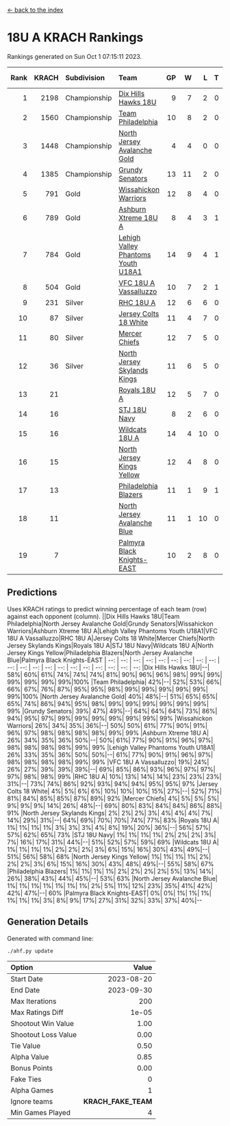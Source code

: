 [<- back to the index](readme.md)
# 18U A KRACH Rankings
Rankings generated on Sun Oct  1 07:15:11 2023.

Rank|KRACH|Subdivision|Team|GP|W|L|T|OTW|OTL|SoS|Exp Wins|Win Diff
---:|---:|:---|:---|---:|---:|---:|---:|---:|---:|---:|---:|---:
1|2198|Championship|[Dix Hills Hawks 18U](https://gamesheetstats.com/seasons/3659/teams/140731/schedule)|9|7|2|0|0|0|721|7.8|-0.0
2|1560|Championship|[Team Philadelphia](https://gamesheetstats.com/seasons/3659/teams/140745/schedule)|10|8|2|0|0|0|625|8.8|-0.0
3|1448|Championship|[North Jersey Avalanche Gold](https://gamesheetstats.com/seasons/3659/teams/140737/schedule)|4|4|0|0|0|0|45|4.9|0.0
4|1385|Championship|[Grundy Senators](https://gamesheetstats.com/seasons/3659/teams/140732/schedule)|13|11|2|0|0|0|412|11.8|-0.0
5|791|Gold|[Wissahickon Warriors](https://gamesheetstats.com/seasons/3659/teams/140748/schedule)|12|8|4|0|0|0|585|8.8|-0.0
6|789|Gold|[Ashburn Xtreme 18U A](https://gamesheetstats.com/seasons/3659/teams/140730/schedule)|8|4|3|1|0|0|740|5.3|-0.0
7|784|Gold|[Lehigh Valley Phantoms Youth U18A1](https://gamesheetstats.com/seasons/3659/teams/140734/schedule)|14|9|4|1|0|0|580|10.3|-0.0
8|504|Gold|[VFC 18U A Vassalluzzo](https://gamesheetstats.com/seasons/3659/teams/140746/schedule)|10|7|2|1|2|0|262|8.3|-0.0
9|231|Silver|[RHC 18U A](https://gamesheetstats.com/seasons/3659/teams/140742/schedule)|12|6|6|0|0|0|627|6.8|-0.0
10|87|Silver|[Jersey Colts 18 White](https://gamesheetstats.com/seasons/3659/teams/140733/schedule)|11|4|7|0|0|2|642|4.9|0.0
11|80|Silver|[Mercer Chiefs](https://gamesheetstats.com/seasons/3659/teams/140735/schedule)|12|7|5|0|0|0|242|7.9|0.0
12|36|Silver|[North Jersey Skylands Kings](https://gamesheetstats.com/seasons/3659/teams/140739/schedule)|11|6|5|0|0|1|150|6.9|0.0
13|21||[Royals 18U A](https://gamesheetstats.com/seasons/3659/teams/140743/schedule)|12|5|7|0|1|0|244|5.9|0.0
14|16||[STJ 18U Navy](https://gamesheetstats.com/seasons/3659/teams/140744/schedule)|8|2|6|0|0|0|519|2.9|0.0
15|16||[Wildcats 18U A](https://gamesheetstats.com/seasons/3659/teams/140747/schedule)|14|4|10|0|0|1|369|4.9|0.0
16|15||[North Jersey Kings Yellow](https://gamesheetstats.com/seasons/3659/teams/140738/schedule)|12|4|8|0|1|0|166|4.9|0.0
17|13||[Philadelphia Blazers](https://gamesheetstats.com/seasons/3659/teams/140741/schedule)|11|1|9|1|0|1|439|2.4|0.0
18|11||[North Jersey Avalanche Blue](https://gamesheetstats.com/seasons/3659/teams/140736/schedule)|11|1|10|0|0|0|634|1.9|0.0
19|7||[Palmyra Black Knights-EAST](https://gamesheetstats.com/seasons/3659/teams/140740/schedule)|10|2|8|0|1|0|203|2.9|0.0

## Predictions
Uses KRACH ratings to predict winning percentage of each team (row) against each opponent (column).
||Dix Hills Hawks 18U|Team Philadelphia|North Jersey Avalanche Gold|Grundy Senators|Wissahickon Warriors|Ashburn Xtreme 18U A|Lehigh Valley Phantoms Youth U18A1|VFC 18U A Vassalluzzo|RHC 18U A|Jersey Colts 18 White|Mercer Chiefs|North Jersey Skylands Kings|Royals 18U A|STJ 18U Navy|Wildcats 18U A|North Jersey Kings Yellow|Philadelphia Blazers|North Jersey Avalanche Blue|Palmyra Black Knights-EAST
| --: | --: | --: | --: | --: | --: | --: | --: | --: | --: | --: | --: | --: | --: | --: | --: | --: | --: | --: | --: 
|Dix Hills Hawks 18U|--| 58%| 60%| 61%| 74%| 74%| 74%| 81%| 90%| 96%| 96%| 98%| 99%| 99%| 99%| 99%| 99%| 99%|100%
|Team Philadelphia| 42%|--| 52%| 53%| 66%| 66%| 67%| 76%| 87%| 95%| 95%| 98%| 99%| 99%| 99%| 99%| 99%| 99%|100%
|North Jersey Avalanche Gold| 40%| 48%|--| 51%| 65%| 65%| 65%| 74%| 86%| 94%| 95%| 98%| 99%| 99%| 99%| 99%| 99%| 99%| 99%
|Grundy Senators| 39%| 47%| 49%|--| 64%| 64%| 64%| 73%| 86%| 94%| 95%| 97%| 99%| 99%| 99%| 99%| 99%| 99%| 99%
|Wissahickon Warriors| 26%| 34%| 35%| 36%|--| 50%| 50%| 61%| 77%| 90%| 91%| 96%| 97%| 98%| 98%| 98%| 98%| 99%| 99%
|Ashburn Xtreme 18U A| 26%| 34%| 35%| 36%| 50%|--| 50%| 61%| 77%| 90%| 91%| 96%| 97%| 98%| 98%| 98%| 98%| 99%| 99%
|Lehigh Valley Phantoms Youth U18A1| 26%| 33%| 35%| 36%| 50%| 50%|--| 61%| 77%| 90%| 91%| 96%| 97%| 98%| 98%| 98%| 98%| 99%| 99%
|VFC 18U A Vassalluzzo| 19%| 24%| 26%| 27%| 39%| 39%| 39%|--| 69%| 85%| 86%| 93%| 96%| 97%| 97%| 97%| 98%| 98%| 99%
|RHC 18U A| 10%| 13%| 14%| 14%| 23%| 23%| 23%| 31%|--| 73%| 74%| 86%| 92%| 93%| 94%| 94%| 95%| 95%| 97%
|Jersey Colts 18 White|  4%|  5%|  6%|  6%| 10%| 10%| 10%| 15%| 27%|--| 52%| 71%| 81%| 84%| 85%| 85%| 87%| 89%| 92%
|Mercer Chiefs|  4%|  5%|  5%|  5%|  9%|  9%|  9%| 14%| 26%| 48%|--| 69%| 80%| 83%| 84%| 84%| 86%| 88%| 91%
|North Jersey Skylands Kings|  2%|  2%|  2%|  3%|  4%|  4%|  4%|  7%| 14%| 29%| 31%|--| 64%| 69%| 70%| 70%| 74%| 77%| 83%
|Royals 18U A|  1%|  1%|  1%|  1%|  3%|  3%|  3%|  4%|  8%| 19%| 20%| 36%|--| 56%| 57%| 57%| 62%| 65%| 73%
|STJ 18U Navy|  1%|  1%|  1%|  1%|  2%|  2%|  2%|  3%|  7%| 16%| 17%| 31%| 44%|--| 51%| 52%| 57%| 59%| 69%
|Wildcats 18U A|  1%|  1%|  1%|  1%|  2%|  2%|  2%|  3%|  6%| 15%| 16%| 30%| 43%| 49%|--| 51%| 56%| 58%| 68%
|North Jersey Kings Yellow|  1%|  1%|  1%|  1%|  2%|  2%|  2%|  3%|  6%| 15%| 16%| 30%| 43%| 48%| 49%|--| 55%| 58%| 67%
|Philadelphia Blazers|  1%|  1%|  1%|  1%|  2%|  2%|  2%|  2%|  5%| 13%| 14%| 26%| 38%| 43%| 44%| 45%|--| 53%| 63%
|North Jersey Avalanche Blue|  1%|  1%|  1%|  1%|  1%|  1%|  1%|  2%|  5%| 11%| 12%| 23%| 35%| 41%| 42%| 42%| 47%|--| 60%
|Palmyra Black Knights-EAST|  0%|  0%|  1%|  1%|  1%|  1%|  1%|  1%|  3%|  8%|  9%| 17%| 27%| 31%| 32%| 33%| 37%| 40%|--

## Generation Details

Generated with command line:
```
./ahf.py update
```

| Option | Value |
| :----- | ----: |
| Start Date | 2023-08-20 |
| End Date | 2023-09-30 |
| Max Iterations | 200 |
| Max Ratings Diff | 1e-05 |
| Shootout Win Value | 1.00 |
| Shootout Loss Value | 0.00 |
| Tie Value | 0.50 |
| Alpha Value | 0.85 |
| Bonus Points | 0.00 |
| Fake Ties | 0 |
| Alpha Games | 1 |
| Ignore teams | __KRACH_FAKE_TEAM__ |
| Min Games Played | 4 |

